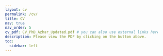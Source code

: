 ```yaml
---
layout: cv
permalink: /cv/
title: CV
nav: true
nav_order: 5
cv_pdf: CV_PhD_Azhar_Updated.pdf # you can also use external links here
description: Please view the PDF by clicking on the button above.
toc:
  sidebar: left
---
```


